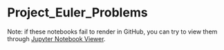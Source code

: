 # Project_Euler_Problems

Note: if these notebooks fail to render in GitHub, you can try to view them through [Jupyter Notebook Viewer](https://nbviewer.jupyter.org/github/SchlenkerData/Project_Euler_Problems/tree/master/).